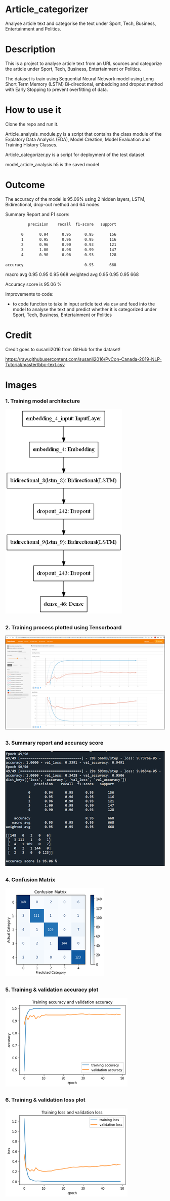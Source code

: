 # Article_categorizer
 Analyse article text and categorise the text under Sport, Tech, Business, Entertainment and Politics.


# Description
This is a project to analyse article text from an URL sources and categorize the article under Sport, Tech, Business, Entertainment or Politics.

The dataset is train using Sequential Neural Network model using Long Short Term Memory (LSTM) Bi-directional, embedding and dropout method with Early Stopping to prevent overfitting of data.


# How to use it
Clone the repo and run it.

Article_analysis_module.py is a script that contains the class module of the Explatory Data Analysis (EDA), Model Creation, Model Evaluation and Training History Classes.

Article_categorizer.py is a script for deployment of the test dataset

model_article_analysis.h5 is the saved model


# Outcome

The accuracy of the model is 95.06% using 2 hidden layers, LSTM, Bidirectional, drop-out method and 64 nodes.

Summary Report and F1 score:

              precision    recall  f1-score   support

           0       0.94      0.95      0.95       156
           1       0.95      0.96      0.95       116
           2       0.96      0.90      0.93       121
           3       1.00      0.98      0.99       147
           4       0.90      0.96      0.93       128

    accuracy                           0.95       668
   macro avg       0.95      0.95      0.95       668
weighted avg       0.95      0.95      0.95       668


Accuracy score is 95.06 %

Improvements to code: 
- to code function to take in input article text via csv and feed into the model to analyse the text and predict whether it is categorized under Sport, Tech, Business, Entertainment or Politics




# Credit
Credit goes to susanli2016 from GitHub for the dataset!

https://raw.githubusercontent.com/susanli2016/PyCon-Canada-2019-NLP-Tutorial/master/bbc-text.csv


# Images

### 1. Training model architecture

![image](image/model.png)

##
### 2. Training process plotted using Tensorboard

![image](image/Tensorboard.png)


##
### 3. Summary report and accuracy score

![image](image/Summary_report.png)


##
### 4. Confusion Matrix

![image](image/Confusion_matrix.png)


##
### 5. Training & validation accuracy plot

![image](image/Training_accuracy.png)


##
### 6. Training & validation loss plot

![image](image/Training_loss.png)

